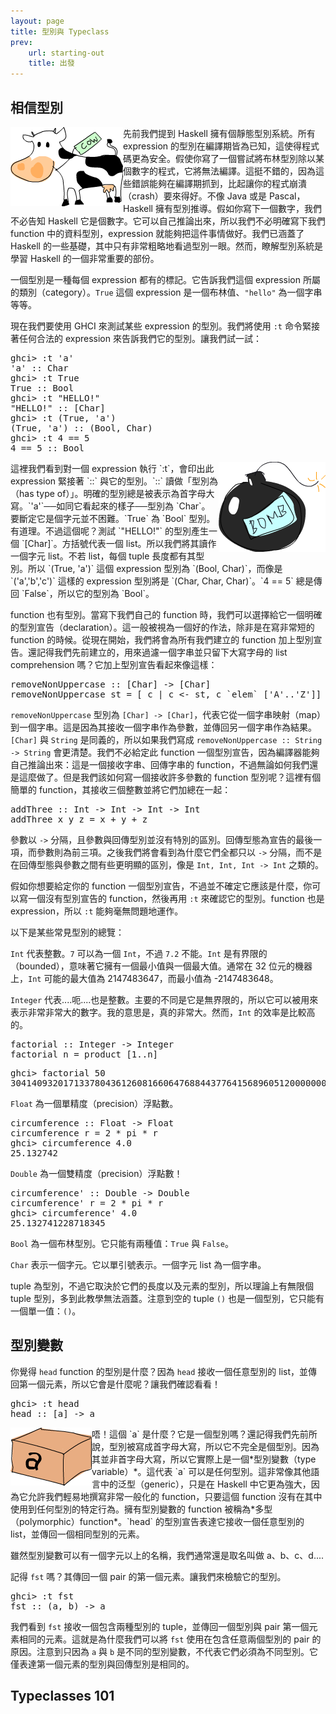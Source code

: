 ```yaml
---
layout: page
title: 型別與 Typeclass
prev:
    url: starting-out
    title: 出發
---
```


## <a name="believe-the-type">相信型別</a>

<img src="img/cow.png" alt="moo" style="float:left" />
先前我們提到 Haskell 擁有個靜態型別系統。所有 expression 的型別在編譯期皆為已知，這使得程式碼更為安全。假使你寫了一個嘗試將布林型別除以某個數字的程式，它將無法編譯。這挺不錯的，因為這些錯誤能夠在編譯期抓到，比起讓你的程式崩潰（crash）要來得好。不像 Java 或是 Pascal，Haskell 擁有型別推導。假如你寫下一個數字，我們不必告知 Haskell 它是個數字。它可以自己推論出來，所以我們不必明確寫下我們 function 中的資料型別，expression 就能夠把這件事情做好。我們已涵蓋了 Haskell 的一些基礎，其中只有非常粗略地看過型別一眼。然而，瞭解型別系統是學習 Haskell 的一個非常重要的部份。

一個型別是一種每個 expression 都有的標記。它告訴我們這個 expression 所屬的類別（category）。`True` 這個 expression 是一個布林值、`"hello"` 為一個字串等等。

現在我們要使用 GHCI 來測試某些 expression 的型別。我們將使用 `:t` 命令緊接著任何合法的 expression 來告訴我們它的型別。讓我們試一試：

<pre name="code" class="haskell: ghci">
ghci> :t 'a'
'a' :: Char
ghci> :t True
True :: Bool
ghci> :t "HELLO!"
"HELLO!" :: [Char]
ghci> :t (True, 'a')
(True, 'a') :: (Bool, Char)
ghci> :t 4 == 5
4 == 5 :: Bool
</pre>

<img src="img/bomb.png" alt="bomb" style="float:right" />
這裡我們看到對一個 expression 執行 `:t`，會印出此 expression 緊接著 `::` 與它的型別。`::` 讀做「型別為（has type of）」。明確的型別總是被表示為首字母大寫。`'a'`──如同它看起來的樣子──型別為 `Char`。要斷定它是個字元並不困難。`True` 為 `Bool` 型別。有道理。不過這個呢？測試 `"HELLO!"` 的型別產生一個 `[Char]`。方括號代表一個 list。所以我們將其讀作一個字元 list。不若 list，每個 tuple 長度都有其型別。所以 `(True, 'a')` 這個 expression 型別為 `(Bool, Char)`，而像是 `('a','b','c')` 這樣的 expression 型別將是 `(Char, Char, Char)`。`4 == 5` 總是傳回 `False`，所以它的型別為 `Bool`。

function 也有型別。當寫下我們自己的 function 時，我們可以選擇給它一個明確的型別宣告（declaration）。這一般被視為一個好的作法，除非是在寫非常短的 function 的時候。從現在開始，我們將會為所有我們建立的 function 加上型別宣告。還記得我們先前建立的，用來過濾一個字串並只留下大寫字母的 list comprehension 嗎？它加上型別宣告看起來像這樣：

<pre name="code" class="haskell: hs">
removeNonUppercase :: [Char] -> [Char]
removeNonUppercase st = [ c | c <- st, c `elem` ['A'..'Z']]
</pre>

`removeNonUppercase` 型別為 `[Char] -> [Char]`，代表它從一個字串映射（map）到一個字串。這是因為其接收一個字串作為參數，並傳回另一個字串作為結果。`[Char]` 與 `String` 是同義的，所以如果我們寫成 `removeNonUppercase :: String -> String` 會更清楚。我們不必給定此 function 一個型別宣告，因為編譯器能夠自己推論出來：這是一個接收字串、回傳字串的 function，不過無論如何我們還是這麼做了。但是我們該如何寫一個接收許多參數的 function 型別呢？這裡有個簡單的 function，其接收三個整數並將它們加總在一起：

<pre name="code" class="haskell: hs">
addThree :: Int -> Int -> Int -> Int
addThree x y z = x + y + z
</pre>

參數以 `->` 分隔，且參數與回傳型別並沒有特別的區別。回傳型態為宣告的最後一項，而參數則為前三項。之後我們將會看到為什麼它們全都只以 `->` 分隔，而不是在回傳型態與參數之間有些更明顯的區別，像是 `Int, Int, Int -> Int` 之類的。

假如你想要給定你的 function 一個型別宣告，不過並不確定它應該是什麼，你可以寫一個沒有型別宣告的 function，然後再用 `:t` 來確認它的型別。function 也是 expression，所以 `:t` 能夠毫無問題地運作。

以下是某些常見型別的總覽：

<code class="label type">Int</code> 代表整數。`7` 可以為一個 `Int`，不過 `7.2` 不能。`Int` 是有界限的（bounded），意味著它擁有一個最小值與一個最大值。通常在 32 位元的機器上，`Int` 可能的最大值為 2147483647，而最小值為 -2147483648。

<code class="label type">Integer</code> 代表....呃....也是整數。主要的不同是它是無界限的，所以它可以被用來表示非常非常大的數字。我的意思是，真的非常大。然而，`Int` 的效率是比較高的。

<pre name="code" class="haskell: hs">
factorial :: Integer -> Integer
factorial n = product [1..n]
</pre>

<pre name="code" class="haskell: ghci">
ghci> factorial 50
30414093201713378043612608166064768844377641568960512000000000000
</pre>

<code class="label type">Float</code> 為一個單精度（precision）浮點數。

<pre name="code" class="haskell: hs">
circumference :: Float -> Float
circumference r = 2 * pi * r
ghci> circumference 4.0
25.132742
</pre>

<code class="label type">Double</code> 為一個雙精度（precision）浮點數！

<pre name="code" class="haskell: hs">
circumference' :: Double -> Double
circumference' r = 2 * pi * r
ghci> circumference' 4.0
25.132741228718345
</pre>

<code class="label type">Bool</code> 為一個布林型別。它只能有兩種值：`True` 與 `False`。

<code class="label type">Char</code> 表示一個字元。它以單引號表示。一個字元 list 為一個字串。

tuple 為型別，不過它取決於它們的長度以及元素的型別，所以理論上有無限個 tuple 型別，多到此教學無法涵蓋。注意到空的 tuple <code class="label type">()</code> 也是一個型別，它只能有一個單一值：`()`。

## <a name="type-variables">型別變數</a>

你覺得 `head` function 的型別是什麼？因為 `head` 接收一個任意型別的 list，並傳回第一個元素，所以它會是什麼呢？讓我們確認看看！

<pre name="code" class="haskell: ghci">
ghci> :t head
head :: [a] -> a
</pre>

<img src="img/box.png" alt="box" style="float:left" />
唔！這個 `a` 是什麼？它是一個型別嗎？還記得我們先前所說，型別被寫成首字母大寫，所以它不完全是個型別。因為其並非首字母大寫，所以它實際上是一個*型別變數（type variable）*。這代表 `a` 可以是任何型別。這非常像其他語言中的泛型（generic），只是在 Haskell 中它更為強大，因為它允許我們輕易地撰寫非常一般化的 function，只要這個 function 沒有在其中使用到任何型別的特定行為。擁有型別變數的 function 被稱為*多型（polymorphic）function*。`head` 的型別宣告表達它接收一個任意型別的 list，並傳回一個相同型別的元素。

雖然型別變數可以有一個字元以上的名稱，我們通常還是取名叫做 a、b、c、d....

記得 `fst` 嗎？其傳回一個 pair 的第一個元素。讓我們來檢驗它的型別。

<pre name="code" class="haskell: ghci">
ghci> :t fst
fst :: (a, b) -> a
</pre>

我們看到 `fst` 接收一個包含兩種型別的 tuple，並傳回一個型別與 pair 第一個元素相同的元素。這就是為什麼我們可以將 `fst` 使用在包含任意兩個型別的 pair 的原因。注意到只因為 `a` 與 `b` 是不同的型別變數，不代表它們必須為不同型別。它僅表達第一個元素的型別與回傳型別是相同的。

## <a name="typeclasses-101">Typeclasses 101</a>
